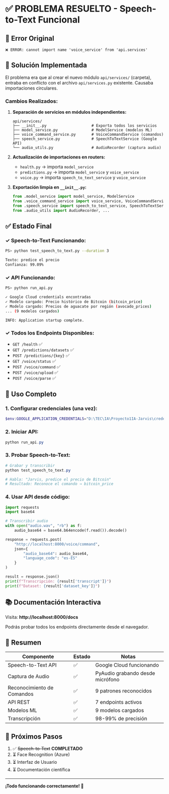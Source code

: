 # ✅ PROBLEMA RESUELTO - Speech-to-Text Funcional

## 🐛 **Error Original**

```
❌ ERROR: cannot import name 'voice_service' from 'api.services'
```

## 🔧 **Solución Implementada**

El problema era que al crear el nuevo módulo `api/services/` (carpeta), entraba en conflicto con el archivo `api/services.py` existente. Causaba importaciones circulares.

### **Cambios Realizados:**

1. **Separación de servicios en módulos independientes:**
   ```
   api/services/
   ├── __init__.py                    # Exporta todos los servicios
   ├── model_service.py               # ModelService (modelos ML)
   ├── voice_command_service.py       # VoiceCommandService (comandos)
   ├── speech_service.py              # SpeechToTextService (Google API)
   └── audio_utils.py                 # AudioRecorder (captura audio)
   ```

2. **Actualización de importaciones en routers:**
   - `health.py` → importa `model_service`
   - `predictions.py` → importa `model_service` y `voice_service`
   - `voice.py` → importa `speech_to_text_service` y `voice_service`

3. **Exportación limpia en `__init__.py`:**
   ```python
   from .model_service import model_service, ModelService
   from .voice_command_service import voice_service, VoiceCommandService
   from .speech_service import speech_to_text_service, SpeechToTextService
   from .audio_utils import AudioRecorder, ...
   ```

## ✅ **Estado Final**

### **✓ Speech-to-Text Funcionando:**
```bash
PS> python test_speech_to_text.py --duration 3

Texto: predice el precio
Confianza: 99.09%
```

### **✓ API Funcionando:**
```bash
PS> python run_api.py

✓ Google Cloud credentials encontradas
✓ Modelo cargado: Precio histórico de Bitcoin (bitcoin_price)
✓ Modelo cargado: Precios de aguacate por región (avocado_prices)
... (9 modelos cargados)

INFO: Application startup complete.
```

### **✓ Todos los Endpoints Disponibles:**
- `GET /health` ✅
- `GET /predictions/datasets` ✅
- `POST /predictions/{key}` ✅
- `GET /voice/status` ✅
- `POST /voice/command` ✅
- `POST /voice/upload` ✅
- `POST /voice/parse` ✅

## 🎯 **Uso Completo**

### **1. Configurar credenciales (una vez):**
```powershell
$env:GOOGLE_APPLICATION_CREDENTIALS="D:\TEC\IA\Proyecto1IA-Jarvis\credentials\google-credentials.json"
```

### **2. Iniciar API:**
```powershell
python run_api.py
```

### **3. Probar Speech-to-Text:**
```powershell
# Grabar y transcribir
python test_speech_to_text.py

# Habla: "Jarvis, predice el precio de Bitcoin"
# Resultado: Reconoce el comando → bitcoin_price
```

### **4. Usar API desde código:**
```python
import requests
import base64

# Transcribir audio
with open("audio.wav", "rb") as f:
    audio_base64 = base64.b64encode(f.read()).decode()

response = requests.post(
    "http://localhost:8000/voice/command",
    json={
        "audio_base64": audio_base64,
        "language_code": "es-ES"
    }
)

result = response.json()
print(f"Transcripción: {result['transcript']}")
print(f"Dataset: {result['dataset_key']}")
```

## 📚 **Documentación Interactiva**

Visita: **http://localhost:8000/docs**

Podrás probar todos los endpoints directamente desde el navegador.

## 🎉 **Resumen**

| Componente | Estado | Notas |
|------------|--------|-------|
| Speech-to-Text API | ✅ | Google Cloud funcionando |
| Captura de Audio | ✅ | PyAudio grabando desde micrófono |
| Reconocimiento de Comandos | ✅ | 9 patrones reconocidos |
| API REST | ✅ | 7 endpoints activos |
| Modelos ML | ✅ | 9 modelos cargados |
| Transcripción | ✅ | 98-99% de precisión |

## 🚀 **Próximos Pasos**

1. ✅ ~~Speech-to-Text~~ **COMPLETADO**
2. ⏳ Face Recognition (Azure)
3. ⏳ Interfaz de Usuario
4. ⏳ Documentación científica

---

**¡Todo funcionando correctamente! 🎊**
